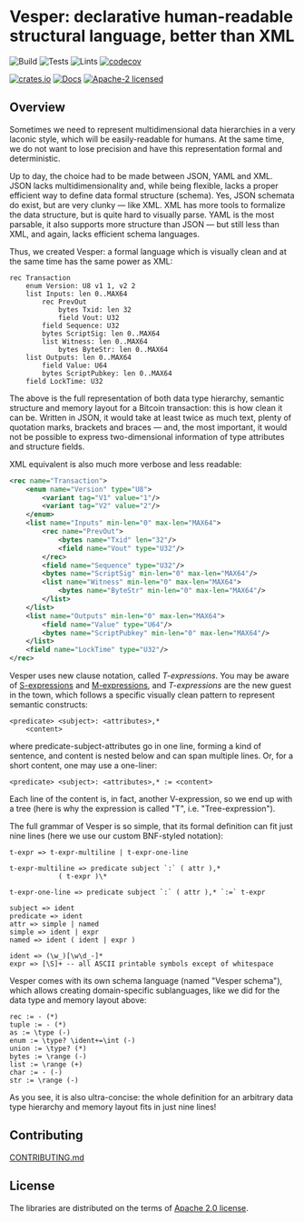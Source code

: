 # Vesper: declarative human-readable structural language, better than XML

![Build](https://github.com/UBIDECO/vesper/workflows/Build/badge.svg)
![Tests](https://github.com/UBIDECO/vesper/workflows/Tests/badge.svg)
![Lints](https://github.com/UBIDECO/vesper/workflows/Lints/badge.svg)
[![codecov](https://codecov.io/gh/UBIDECO/vesper/branch/master/graph/badge.svg)](https://codecov.io/gh/UBIDECO/vesper)

[![crates.io](https://img.shields.io/crates/v/vesper)](https://crates.io/crates/vesper)
[![Docs](https://docs.rs/vesper/badge.svg)](https://docs.rs/vesper)
[![Apache-2 licensed](https://img.shields.io/crates/l/vesper)](./LICENSE)

## Overview

Sometimes we need to represent multidimensional data hierarchies in a very laconic style,
which will be easily-readable for humans.
At the same time, we do not want to lose precision 
and have this representation formal and deterministic.

Up to day, the choice had to be made between JSON, YAML and XML.
JSON lacks multidimensionality and, while being flexible,
lacks a proper efficient way to define data formal structure (schema).
Yes, JSON schemata do exist, but are very clunky — like XML.
XML has more tools to formalize the data structure, but is quite hard to visually parse.
YAML is the most parsable, it also supports more structure than JSON —
but still less than XML, and again, lacks efficient schema languages.

Thus, we created Vesper: a formal language which is visually clean 
and at the same time has the same power as XML:

```vesper
rec Transaction
    enum Version: U8 v1 1, v2 2
    list Inputs: len 0..MAX64
        rec PrevOut
            bytes Txid: len 32
            field Vout: U32
        field Sequence: U32
        bytes ScriptSig: len 0..MAX64
        list Witness: len 0..MAX64
            bytes ByteStr: len 0..MAX64
    list Outputs: len 0..MAX64
        field Value: U64
        bytes ScriptPubkey: len 0..MAX64
    field LockTime: U32
```

The above is the full representation of both data type hierarchy,
semantic structure and memory layout for a Bitcoin transaction:
this is how clean it can be.
Written in JSON, it would take at least twice as much text,
plenty of quotation marks, brackets and braces —
and, the most important, it would not be possible to express
two-dimensional information of type attributes and structure fields.

XML equivalent is also much more verbose and less readable:

```xml
<rec name="Transaction">
    <enum name="Version" type="U8">
        <variant tag="V1" value="1"/>
        <variant tag="V2" value="2"/>
    </enum>
    <list name="Inputs" min-len="0" max-len="MAX64">
        <rec name="PrevOut">
            <bytes name="Txid" len="32"/>
            <field name="Vout" type="U32"/>
        </rec>
        <field name="Sequence" type="U32"/>
        <bytes name="ScriptSig" min-len="0" max-len="MAX64"/>
        <list name="Witness" min-len="0" max-len="MAX64">
            <bytes name="ByteStr" min-len="0" max-len="MAX64"/>
        </list>
    </list>
    <list name="Outputs" min-len="0" max-len="MAX64">
        <field name="Value" type="U64"/>
        <bytes name="ScriptPubkey" min-len="0" max-len="MAX64"/>
    </list>
    <field name="LockTime" type="U32"/>
</rec>
```

Vesper uses new clause notation, called *T-expressions*.
You may be aware of [S-expressions] and [M-expressions],
and *T-expressions* are the new guest in the town,
which follows a specific visually clean pattern
to represent semantic constructs:

```
<predicate> <subject>: <attributes>,*
    <content>
```

where predicate-subject-attributes go in one line, forming a kind of sentence,
and content is nested below and can span multiple lines.
Or, for a short content, one may use a one-liner:

```
<predicate> <subject>: <attributes>,* := <content>
```

Each line of the content is, in fact, another V-expression,
so we end up with a tree
(here is why the expression is called "T", i.e. "Tree-expression").

The full grammar of Vesper is so simple,
that its formal definition can fit just nine lines
(here we use our custom BNF-styled notation):
```
t-expr => t-expr-multiline | t-expr-one-line

t-expr-multiline => predicate subject `:` ( attr ),* 
            ( t-expr )\*

t-expr-one-line => predicate subject `:` ( attr ),* `:=` t-expr

subject => ident
predicate => ident
attr => simple | named
simple => ident | expr
named => ident ( ident | expr )

ident => (\w_)[\w\d_-]*
expr => [\S]+ -- all ASCII printable symbols except of whitespace
```

Vesper comes with its own schema language (named "Vesper schema"),
which allows creating domain-specific sublanguages,
like we did for the data type and memory layout above:

```vesper-schema
rec := - (*)
tuple := - (*)
as := \type (-)
enum := \type? \ident+=\int (-)
union := \type? (*)
bytes := \range (-)
list := \range (+)
char := - (-)
str := \range (-)
```

As you see, it is also ultra-concise:
the whole definition for an arbitrary data type hierarchy and memory layout
fits in just nine lines!


## Contributing

[CONTRIBUTING.md](../CONTRIBUTING.md)

## License

The libraries are distributed on the terms of [Apache 2.0 license](LICENSE).

[S-expressions]: https://en.wikipedia.org/wiki/S-expression
[M-expressions]: https://en.wikipedia.org/wiki/M-expression

